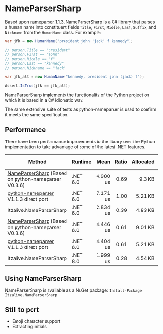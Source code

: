 # NameParserSharp

Based upon [nameparser 1.1.3](https://pypi.python.org/pypi/nameparser), NameParserSharp is a C# library that parses a human name into constituent fields `Title`, `First`, `Middle`, `Last`, `Suffix`, and `Nickname` from the `HumanName` class. For example:

```c#
var jfk = new HumanName("president john 'jack' f kennedy");

// person.Title == "president"
// person.First == "john"
// person.Middle == "f"
// person.Last == "kennedy"
// person.Nickname == "jack"

var jfk_alt = new HumanName("kennedy, president john (jack) f");

Assert.IsTrue(jfk == jfk_alt);
```

NameParserSharp implements the functionality of the Python project on which it is based in a C# idiomatic way.

The same extensive suite of tests as python-nameparser is used to confirm it meets the same specification.

## Performance
There have been performance improvements to the library over the Python implementation to take advantage of some of the latest .NET features.

| Method                    | Runtime  | Mean     | Ratio | Allocated | Alloc Ratio |
|-------------------------- |--------- |---------:|------:|----------:|------------:|
| [NameParserSharp](https://github.com/aeshirey/NameParserSharp) (Based on python-nameparser V0.3.6) | .NET 6.0 | 4.980 us |  0.69 |    9.3 KB |        1.78 |
| [python-nameparser](https://pypi.org/project/nameparser/) V1.1.3 direct port          | .NET 6.0 | 7.171 us |  1.00 |   5.21 KB |        1.00 |
| Itzalive.NameParserSharp     | .NET 6.0 | 2.834 us |  0.39 |   4.83 KB |        0.93 |
| [NameParserSharp](https://github.com/aeshirey/NameParserSharp) (Based on python-nameparser V0.3.6) | .NET 8.0 | 4.446 us |  0.61 |   9.01 KB |        1.73 |
| [python-nameparser](https://pypi.org/project/nameparser/) V1.1.3 direct port          | .NET 8.0 | 4.404 us |  0.61 |   5.21 KB |        1.00 |
| Itzalive.NameParserSharp     | .NET 8.0 | 1.999 us |  0.28 |   4.54 KB |        0.87 |


## Using NameParserSharp

NameParserSharp is available as a NuGet package: `Install-Package Itzalive.NameParserSharp`


## Still to port
- Emoji character support
- Extracting initials

